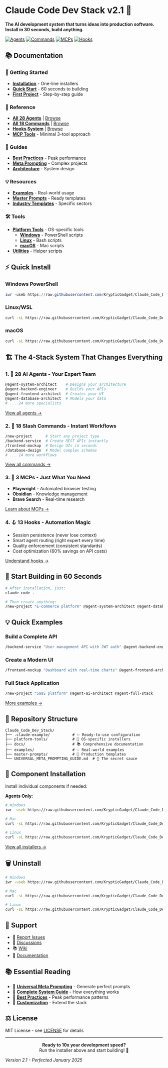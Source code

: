 # Claude Code Dev Stack v2.1 🚀

**The AI development system that turns ideas into production software. Install in 30 seconds, build anything.**

[![Agents](https://img.shields.io/badge/AI_Agents-28-blue)](./.claude-example/agents)
[![Commands](https://img.shields.io/badge/Slash_Commands-18-green)](./.claude-example/commands) 
[![MCPs](https://img.shields.io/badge/MCP_Tools-3-orange)](docs/reference/MCP_GUIDE.md)
[![Hooks](https://img.shields.io/badge/Automation_Hooks-13-red)](./.claude-example/hooks)

## 📚 Documentation

### 🚀 Getting Started
- **[Installation](docs/getting-started/INSTALLATION.md)** - One-line installers
- **[Quick Start](docs/getting-started/QUICK_START.md)** - 60 seconds to building
- **[First Project](docs/getting-started/FIRST_PROJECT.md)** - Step-by-step guide

### 📖 Reference
- **[All 28 Agents](docs/reference/AGENT_REFERENCE.md)** | [Browse](.claude-example/agents/)
- **[All 18 Commands](docs/reference/COMMAND_REFERENCE.md)** | [Browse](.claude-example/commands/)
- **[Hooks System](docs/reference/HOOKS_GUIDE.md)** | [Browse](.claude-example/hooks/)
- **[MCP Tools](docs/reference/MCP_GUIDE.md)** - Minimal 3-tool approach

### 🧠 Guides
- **[Best Practices](docs/guides/BEST_PRACTICES.md)** - Peak performance
- **[Meta Prompting](docs/guides/META_PROMPTING.md)** - Complex projects
- **[Architecture](docs/architecture/)** - System design

### 💡 Resources
- **[Examples](examples/)** - Real-world usage
- **[Master Prompts](master-prompts/)** - Ready templates
- **[Industry Templates](prompts/industry-templates/)** - Specific sectors

### 🛠️ Tools
- **[Platform Tools](platform-tools/)** - OS-specific tools
  - **[Windows](platform-tools/windows/)** - PowerShell scripts
  - **[Linux](platform-tools/linux/)** - Bash scripts  
  - **[macOS](platform-tools/macos/)** - Mac scripts
- **[Utilities](scripts/)** - Helper scripts

## ⚡ Quick Install

### Windows PowerShell
```powershell
iwr -useb https://raw.githubusercontent.com/KrypticGadget/Claude_Code_Dev_Stack/main/platform-tools/windows/installers/install-all.ps1 | iex
```

### Linux/WSL
```bash
curl -sL https://raw.githubusercontent.com/KrypticGadget/Claude_Code_Dev_Stack/main/platform-tools/linux/installers/install-all.sh | bash
```

### macOS
```bash
curl -sL https://raw.githubusercontent.com/KrypticGadget/Claude_Code_Dev_Stack/main/platform-tools/macos/installers/install-all-mac.sh | bash
```

## 🏗️ The 4-Stack System That Changes Everything

### 1. 🤖 28 AI Agents - Your Expert Team
```bash
@agent-system-architect    # Designs your architecture
@agent-backend-engineer    # Builds your APIs
@agent-frontend-architect  # Creates your UI
@agent-database-architect  # Models your data
# ... 24 more specialists
```
[View all agents →](docs/reference/AGENT_REFERENCE.md)

### 2. 💬 18 Slash Commands - Instant Workflows
```bash
/new-project      # Start any project type
/backend-service  # Create REST APIs instantly
/frontend-mockup  # Design UIs in seconds
/database-design  # Model complex schemas
# ... 14 more workflows
```
[View all commands →](docs/reference/COMMAND_REFERENCE.md)

### 3. 🔌 3 MCPs - Just What You Need
- **Playwright** - Automated browser testing
- **Obsidian** - Knowledge management
- **Brave Search** - Real-time research

[Learn about MCPs →](docs/reference/MCP_GUIDE.md)

### 4. 🪝 13 Hooks - Automation Magic
- Session persistence (never lose context)
- Smart agent routing (right expert every time)
- Quality enforcement (consistent standards)
- Cost optimization (60% savings on API costs)

[Understand hooks →](docs/reference/HOOKS_GUIDE.md)

## 🚀 Start Building in 60 Seconds

```bash
# After installation, just:
claude-code .

# Then create anything:
/new-project "E-commerce platform" @agent-system-architect @agent-database-architect
```

## 💡 Quick Examples

### Build a Complete API
```bash
/backend-service "User management API with JWT auth" @agent-backend-engineer @agent-security-architect
```

### Create a Modern UI
```bash
/frontend-mockup "Dashboard with real-time charts" @agent-frontend-architect @agent-ui-ux-designer
```

### Full Stack Application
```bash
/new-project "SaaS platform" @agent-ai-architect @agent-full-stack
```

[More examples →](examples/)

## 📁 Repository Structure

```
Claude_Code_Dev_Stack/
├── .claude-example/          # ✨ Ready-to-use configuration
├── platform-tools/           # 🚀 OS-specific installers
├── docs/                     # 📚 Comprehensive documentation
├── examples/                 # 💡 Real-world examples
├── master-prompts/           # 🎯 Production templates
└── UNIVERSAL_META_PROMPTING_GUIDE.md  # 🧠 The secret sauce
```

## 🔧 Component Installation

Install individual components if needed:

**Agents Only:**
```bash
# Windows
iwr -useb https://raw.githubusercontent.com/KrypticGadget/Claude_Code_Dev_Stack/main/platform-tools/windows/installers/install-agents.ps1 | iex

# Mac  
curl -sL https://raw.githubusercontent.com/KrypticGadget/Claude_Code_Dev_Stack/main/platform-tools/macos/installers/install-agents-mac.sh | bash

# Linux
curl -sL https://raw.githubusercontent.com/KrypticGadget/Claude_Code_Dev_Stack/main/platform-tools/linux/installers/install-agents.sh | bash
```

[View all installers →](platform-tools/)

## 🗑️ Uninstall

```bash
# Windows
iwr -useb https://raw.githubusercontent.com/KrypticGadget/Claude_Code_Dev_Stack/main/platform-tools/windows/uninstallers/uninstall-all.ps1 | iex

# Mac
curl -sL https://raw.githubusercontent.com/KrypticGadget/Claude_Code_Dev_Stack/main/platform-tools/macos/uninstallers/uninstall-all-mac.sh | bash

# Linux
curl -sL https://raw.githubusercontent.com/KrypticGadget/Claude_Code_Dev_Stack/main/platform-tools/linux/uninstallers/uninstall-all.sh | bash
```

## 🚦 Support

- 🐛 [Report Issues](https://github.com/KrypticGadget/Claude_Code_Dev_Stack/issues)
- 💬 [Discussions](https://github.com/KrypticGadget/Claude_Code_Dev_Stack/discussions)
- 📚 [Wiki](https://github.com/KrypticGadget/Claude_Code_Dev_Stack/wiki)
- 📖 [Documentation](docs/)

## 📚 Essential Reading

- 🧠 **[Universal Meta Prompting](UNIVERSAL_META_PROMPTING_GUIDE.md)** - Generate perfect prompts
- 📖 **[Complete System Guide](CLAUDE_CODE_STACK_SUMMARY.md)** - How everything works
- 🎯 **[Best Practices](docs/guides/BEST_PRACTICES.md)** - Peak performance patterns
- 🔧 **[Customization](docs/guides/CUSTOMIZATION.md)** - Extend the stack

## ⚖️ License

MIT License - see [LICENSE](LICENSE) for details

---

<p align="center">
  <strong>Ready to 10x your development speed?</strong><br>
  Run the installer above and start building! 🎉
</p>

*Version 2.1 - Perfected January 2025*